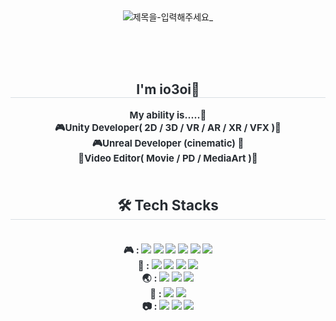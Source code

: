 
</br></div> 
    </div>
    <div align= "center">![제목을-입력해주세요_](https://github.com/user-attachments/assets/e6748d73-b9a0-4a26-867c-e0ce635b0c64)
  
</br>
</br>
</br></div> 
    </div>
    <div align= "center">
         <h2 style="border-bottom: 1px solid #d8dee4; color: #282d33;">  I'm io3oi💛 </h2>  
    <div style="font-weight: 700; font-size: 15px; text-align: center; color: #282d33;"> </li>My ability is.....🐣</li><br></li>🎮Unity Developer( 2D / 3D / VR / AR / XR / VFX )🌱<br></li>🎮Unreal Developer (cinematic) 🌱<br></li>🎥Video Editor( Movie / PD / MediaArt )🎥<br>
    </br>
    <h2 style="border-bottom: 1px solid #d8dee4; color: #282d33;"> 🛠️ Tech Stacks </h2> <br> 
    <div style="margin: 0 auto; text-align: center;" align= "center"> 
          🎮 : <img src="https://img.shields.io/badge/Unity-%23000000.svg?style=flat-square&logo=unity&logoColor=white"/>
          <img src="https://img.shields.io/badge/unrealengine-0E1128?style=flat-square&logo=unrealengine&logoColor=white"/>
          <img src="https://img.shields.io/badge/csharp-512BD4?style=flat-square&logo=csharp&logoColor=white">
          <img src="https://img.shields.io/badge/Python-3776AB?style=flat-square&logo=Python&logoColor=white">
          <img src="https://img.shields.io/badge/Firebase-FFCA28?style=flat-square&logo=Firebase&logoColor=white">
          <img src="https://img.shields.io/badge/MySQL-4479A1?style=flat-square&logo=MySQL&logoColor=white"><br>
          👬  : <img src="https://img.shields.io/badge/Git-F05032?style=flat-square&logo=Git&logoColor=white">
          <img src="https://img.shields.io/badge/Github-181717?style=flat-square&logo=Github&logoColor=white">
          <img src="https://img.shields.io/badge/Figma-F24E1E?style=flat-square&logo=Figma&logoColor=white">
          <img src="https://img.shields.io/badge/Notion-000000?style=flat-square&logo=Notion&logoColor=white"><br>
          🌏 : <img src="https://img.shields.io/badge/html5-E34F26?style=flat-square&logo=html5&logoColor=white">
          <img src="https://img.shields.io/badge/CSS3-1572B6?style=flat-square&logo=CSS3&logoColor=white">
          <img src="https://img.shields.io/badge/Javascript-F7DF1E?style=flat-square&logo=Javascript&logoColor=white"><br/>
          📲 : <img src="https://img.shields.io/badge/Android-3DDC84?style=flat-square&logo=Android&logoColor=white">
          <img src="https://img.shields.io/badge/ios-000000?style=flat-square&logo=ios&logoColor=white"><br>
          📷 : <img src="https://img.shields.io/badge/adobephotoshop-31A8FF?style=flat-square&logo=adobephotoshop&logoColor=white"/>
          <img src="https://img.shields.io/badge/adobepremierepro-9999FF?style=flat-square&logo=adobepremierepro&logoColor=white"/>
          <img src="https://img.shields.io/badge/adobeaftereffects-5A45FF?style=flat-square&logo=adobeaftereffects&logoColor=white"/>
</br>
</br>
</br>
